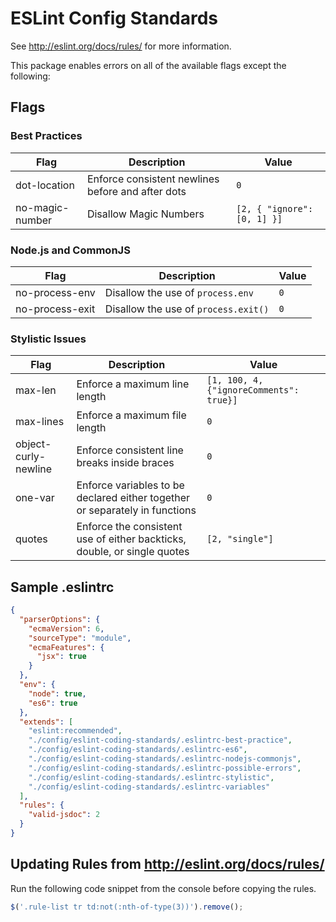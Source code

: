 # ESLint Config Standards

See http://eslint.org/docs/rules/ for more information.

This package enables errors on all of the available flags except the following:

## Flags

### Best Practices

| Flag | Description | Value |
|------|-------------|--------|
| dot-location | Enforce consistent newlines before and after dots | `0` |
| no-magic-number | Disallow Magic Numbers | `[2, { "ignore": [0, 1] }]` |

### Node.js and CommonJS

| Flag | Description | Value |
|------|-------------|--------|
| no-process-env | Disallow the use of `process.env` | `0` |
| no-process-exit | Disallow the use of `process.exit()` | `0` |

### Stylistic Issues

| Flag | Description | Value |
|------|-------------|--------|
| max-len | Enforce a maximum line length | `[1, 100, 4, {"ignoreComments": true}]` |
| max-lines | Enforce a maximum file length | `0` |
| object-curly-newline | Enforce consistent line breaks inside braces | `0` |
| one-var | Enforce variables to be declared either together or separately in functions | `0` |
| quotes | Enforce the consistent use of either backticks, double, or single quotes | `[2, "single"]` |

## Sample .eslintrc

```json
{
  "parserOptions": {
    "ecmaVersion": 6,
    "sourceType": "module",
    "ecmaFeatures": {
      "jsx": true
    }
  },
  "env": {
    "node": true,
    "es6": true
  },
  "extends": [
    "eslint:recommended",
    "./config/eslint-coding-standards/.eslintrc-best-practice",
    "./config/eslint-coding-standards/.eslintrc-es6",
    "./config/eslint-coding-standards/.eslintrc-nodejs-commonjs",
    "./config/eslint-coding-standards/.eslintrc-possible-errors",
    "./config/eslint-coding-standards/.eslintrc-stylistic",
    "./config/eslint-coding-standards/.eslintrc-variables"
  ],
  "rules": {
    "valid-jsdoc": 2
  }
}
```

## Updating Rules from <http://eslint.org/docs/rules/>

Run the following code snippet from the console before copying the rules.

```javascript
$('.rule-list tr td:not(:nth-of-type(3))').remove();
```
